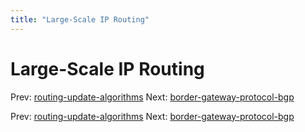 ```yaml
---
title: "Large-Scale IP Routing"
---
```


# Large-Scale IP Routing

Prev: [routing-update-algorithms](routing-update-algorithms.md)
Next: [border-gateway-protocol-bgp](border-gateway-protocol-bgp.md)

Prev: [routing-update-algorithms](routing-update-algorithms.md)
Next: [border-gateway-protocol-bgp](border-gateway-protocol-bgp.md)
